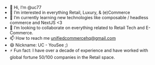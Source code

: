 - 👋 Hi, I’m @uc77
- 👀 I’m interested in everything Retail, Luxury, & (e)Commerce 
- 🌱 I’m currently learning new technologies like composable / headless commerce and NextJS <3
- 💞️ I’m looking to collaborate on everything related to Retail Tech and E-Commerce.
- 📫 How to reach me unifiedcommercehq@gmail.com
- 😄 Nickname: UC - YouSee ;) 
- ⚡ Fun fact: I have over a decade of experience and have worked with global fortune 50/100 companies in the Retail space. 

<!---
uc77/uc77 is a ✨ special ✨ repository because its `README.md` (this file) appears on your GitHub profile.
You can click the Preview link to take a look at your changes.
--->
